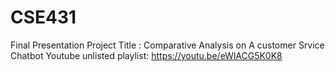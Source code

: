 # CSE431
Final Presentation
Project Title : Comparative Analysis on  A customer Srvice Chatbot 
Youtube unlisted playlist: https://youtu.be/eWlACG5K0K8
